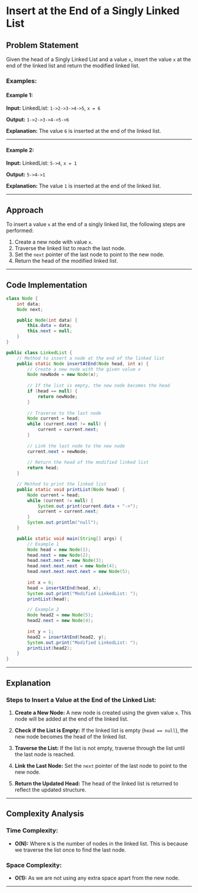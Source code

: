 # Insert at the End of a Singly Linked List

## Problem Statement
Given the head of a Singly Linked List and a value `x`, insert the value `x` at the end of the linked list and return the modified linked list.

### Examples:

#### Example 1:
**Input:** 
LinkedList: `1->2->3->4->5`, `x = 6`

**Output:** 
`1->2->3->4->5->6`

**Explanation:** 
The value `6` is inserted at the end of the linked list.

---

#### Example 2:
**Input:** 
LinkedList: `5->4`, `x = 1`

**Output:** 
`5->4->1`

**Explanation:** 
The value `1` is inserted at the end of the linked list.

---

## Approach

To insert a value `x` at the end of a singly linked list, the following steps are performed:

1. Create a new node with value `x`.
2. Traverse the linked list to reach the last node.
3. Set the `next` pointer of the last node to point to the new node.
4. Return the head of the modified linked list.

---

## Code Implementation

```java
class Node {
    int data;
    Node next;

    public Node(int data) {
        this.data = data;
        this.next = null;
    }
}

public class LinkedList {
    // Method to insert a node at the end of the linked list
    public static Node insertAtEnd(Node head, int x) {
        // Create a new node with the given value x
        Node newNode = new Node(x);
        
        // If the list is empty, the new node becomes the head
        if (head == null) {
            return newNode;
        }
        
        // Traverse to the last node
        Node current = head;
        while (current.next != null) {
            current = current.next;
        }
        
        // Link the last node to the new node
        current.next = newNode;
        
        // Return the head of the modified linked list
        return head;
    }

    // Method to print the linked list
    public static void printList(Node head) {
        Node current = head;
        while (current != null) {
            System.out.print(current.data + "->");
            current = current.next;
        }
        System.out.println("null");
    }

    public static void main(String[] args) {
        // Example 1
        Node head = new Node(1);
        head.next = new Node(2);
        head.next.next = new Node(3);
        head.next.next.next = new Node(4);
        head.next.next.next.next = new Node(5);
        
        int x = 6;
        head = insertAtEnd(head, x);
        System.out.print("Modified LinkedList: ");
        printList(head);

        // Example 2
        Node head2 = new Node(5);
        head2.next = new Node(4);
        
        int y = 1;
        head2 = insertAtEnd(head2, y);
        System.out.print("Modified LinkedList: ");
        printList(head2);
    }
}
```

---

## Explanation

### Steps to Insert a Value at the End of the Linked List:
1. **Create a New Node:**
   A new node is created using the given value `x`. This node will be added at the end of the linked list.

2. **Check if the List is Empty:**
   If the linked list is empty (`head == null`), the new node becomes the head of the linked list.

3. **Traverse the List:**
   If the list is not empty, traverse through the list until the last node is reached.

4. **Link the Last Node:**
   Set the `next` pointer of the last node to point to the new node.

5. **Return the Updated Head:**
   The head of the linked list is returned to reflect the updated structure.

---

## Complexity Analysis

### Time Complexity:
- **O(N):** Where `N` is the number of nodes in the linked list. This is because we traverse the list once to find the last node.

### Space Complexity:
- **O(1):** As we are not using any extra space apart from the new node.

---
